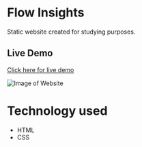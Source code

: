 # Flow Insights

Static website created for studying purposes.

## Live Demo

[Click here for live demo](https://walissoncom.github.io/flow-insights/)

![Image of Website](https://repository-images.githubusercontent.com/259889154/0cf81380-0fd4-11eb-968e-b617675c1c61)

# Technology used

- HTML
- CSS
